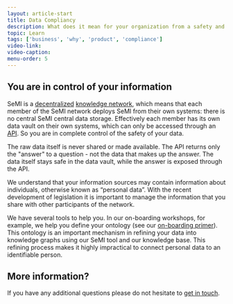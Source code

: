 ```yaml
---
layout: article-start
title: Data Compliancy
description: What does it mean for your organization from a safety and compliance point of view when you use SeMI?
topic: Learn
tags: ['business', 'why', 'product', 'compliance']
video-link: 
video-caption: 
menu-order: 5
---
```


## You are in control of your information

SeMI is a [decentralized](/nomenclature.html#dn) [knowledge network](/nomenclature.html#kn), which means that each member of the SeMI network deploys SeMI from their own systems: there is no central SeMI central data storage. Effectively each member has its own data vault on their own systems, which can only be accessed through an [API](/nomenclature.html#api). So you are in complete control of the safety of your data.

The raw data itself is never shared or made available.  The API returns only the "answer" to a question - not the data that makes up the answer. The data itself stays safe in the data vault, while the answer is exposed through the API. 

We understand that your information sources may contain information about individuals, otherwise known as “personal data”. With the recent development of legislation it is important to manage the information that you share with other participants of the network. 

We have several tools to help you. In our on-boarding workshops, for example, we help you define your ontology (see our [on-boarding primer](../start/onboarding-brief.html)). This ontology is an important mechanism in refining your data into knowledge graphs using our SeMI tool and our knowledge base. This refining process makes it highly impractical to connect personal data to an identifiable person.

## More information?
If you have any additional questions please do not hesitate to [get in touch](/contact.html).
